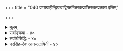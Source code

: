 +++
title = "040 प्राप्यग्राहीन्द्रियत्वाद्विमतमितरवत्प्राप्तिरुक्तप्रकारा वृत्तिम्"

+++
<details><summary>मूलम्</summary>

प्राप्यग्राहीन्द्रियत्वाद्विमतमितरवत्प्राप्तिरुक्तप्रकारा वृत्तिं दृष्टेर्निरुन्धे विरलपटनयादम्बुकाचादिरच्छः ।  
नो चेद्गृह्येत योग्यं सममिह निखिलं निष्फले छादकादौ स्थैर्ये तद्योग्यभावो न हि गलति समा सन्ततिस्त्वन्मतेऽपि ॥ ४० ॥
</details>

<details><summary>सर्वाङ्कषा - ४०</summary>

इन्द्रियाणि आप्यायकभूतद्वारा वस्तुना संबद्धानि गृह्णन्तीत्युक्तम् । अतः तानि **प्राप्यकारीणि** = प्राप्य स्वग्राह्यवस्तुना सह संबध्य **कारीणि** = **कार्यकारीणि** = ज्ञानजनकानि इति सिद्धम् । बौद्धास्तु चक्षुरिन्द्रियम्, श्रोत्रेन्द्रियं द्वयमात्रम् अप्राप्यकारि, इतराणि तु प्राप्यकारीणि इति वदन्ति । न हि चक्षुरिन्द्रियस्य बहिर्विद्यमानस्य च वस्तुनः कश्चन संबन्धो दृश्यते । आप्यायकभूतद्वारा संबन्धोऽस्तीति कथनं प्रतारणमात्रम् । साक्षात् संबन्धस्याभावे, परंपरासंबन्धस्य नियामकत्वे परंपरया सर्वं संबद्धमिति सर्वग्रहणप्रसङ्गः । अतः चक्षुरिन्द्रियं न प्राप्यकारि, किन्तु **अप्राप्यकारि** = असंबध्य ज्ञानज्ञानकम् । एवं श्रोत्रेन्द्रियमपि । एतत्तु समनन्तरश्लोके विचार्यते । ननु यदि चक्षुरिन्द्रियम् अप्राप्यकारि, तर्हि पृष्ठदेशस्थम्, कुड्यादिना व्यवहितं सर्वमपि चक्षुरिन्द्रियं गृह्णीयात् इति चेत्, न, चक्षुराभिमुख्यस्य प्रयोजकत्वात् । न ह्याभिमुख्यमात्रं संबन्धरूपं भवेत्, अन्धानां पुरतः वस्तुनस्सत्त्वेऽपि अग्रहणात्, नैरन्तर्यस्यैव संबन्धरूपत्वात् । नैरन्तर्यं तु विषयचक्षुरिन्द्रिययोः कदापि न 



T 

40. 

[[83]]

[ इन्द्रियाणां प्राप्यकारित्वम् ] 

प्राप्यग्राहीन्द्रियत्वात् विमतमितरवत् प्राप्तिरुक्तप्रकारा, 

वृत्तिं दृष्टेर्न रुन्धे विरलपटनयादम्बुकाचादिरच्छः । 

नो चेत् गृह्येत योग्यं सममिह निखिलं निष्फले छादकादौ 



स्थैर्ये तद्योग्यभावो न हि गलति, समा सन्ततिस्त्वन्मतेऽपि ॥40॥ 

संभवि, चक्षुष एवाघातप्रसङ्गात् । अतः चक्षुरिन्द्रियमप्राप्यकारि इति मतं निराकरोति - प्राप्यग्राहीत्यादि । **विमतम्** = चक्षुरिन्द्रियॅम् प्राप्यकारि, इन्द्रियत्वात्, **इतरवत्** = त्वगादीन्द्रियवत् । न हि त्वगिन्द्रियं स्वासंबद्धं गृह्णाति । तद्वदेव चक्षुरिन्द्रियमपि स्वासंबद्धं कथं गृह्णीयात् ? अतः चक्षुरिन्द्रियं प्राप्यकारि ॥ 

ननु त्वन्मते वैशेषिकमत इव चक्षुषः तैजसत्वानङ्गीकारात्, प्रसरणं न संभवि । कथं तर्हि विषयेण संबन्धः? चक्षुरिन्द्रियाप्यायकभूतस्य तेजसः प्रसरणसत्त्वात्, तद्द्वारा विषयसंबन्धः प्रत्यक्षकारणं भवति इति चेत्; परंपरासंबन्धस्य प्रत्यक्षनियामकत्वेऽनियमप्रसङ्गस्य कथितत्वात् । अतः चक्षुषः कथं प्राप्यकारित्वमित्यत्राह - प्राप्तिरित्यादि । प्राप्तिर्नाम, **उक्तप्रकारा** = वृत्तिराप्यायनार्थैर्भूतैः जातः प्रसर्प एव विषयेन्द्रियसंबन्धपदस्यार्थः पूर्वश्लोके उक्तः । तथा च नायं परंपरासंबन्धः, किन्तु विलक्षणः इन्द्रियवृत्तिरूपः पदार्थः । अतः साक्षात्संबन्ध एव सः इति भावः । ननु जलान्तर्विद्यमानं वस्तु चक्षुषा गृह्यते । एवं स्वच्छस्फटिकादिना अन्तरितं वस्त्वपि चक्षुषा गृह्यते । अत्र आप्यायकभूतस्य तेजसः प्रसरणं कथं भवेत् । स्पर्शवतां द्रव्याणां सप्रतिघत्वनियमात् जलान्तः, स्फटिकान्तर्वा तेजसः प्रसरणासंभवादित्यत्राह - वृत्तिमित्यादि । **अच्छः** = स्वच्छः **अम्बुकाचादिः** =जलंब् स्फटिकादिश्च, विरलपटनयात् विरलतन्तुसंयोगजन्यवस्त्रन्यायेन **दृष्टेः** = चक्षुरिन्द्रियस्य **वृतिं** = वृत्त्याख्यं चक्षुर्व्यापारम्, न रुन्धेन प्रतिरुणद्धि । यत्र वस्त्रे तन्तुसंयोगाः नातिनिबिडा भवन्ति, तादृशं वस्त्रं सूर्यप्रकाशादिकं न संपूर्णतया प्रतिरुणद्धीति प्रत्यक्षसिद्धम् । तद्वत् जलादावपि तेजःप्रसरणं नासंभवि । किं बहुना ! अतिरिक्तावयविवादे, अवयवावयविनोः स्पर्शवत्त्वेऽपि एकदेशावच्छेदेनावस्थानं सप्रतिघत्वाभावश्च अङ्गीक्रियते । अनुभवानुरोधात्तथात्वमित्यादिकं प्रकृतेऽपि समानम् । प्रतप्ते जले औष्ण्योपलब्ध्या, तेजःकणानां सूक्ष्माणां जले प्रवेशस्यावश्यकत्वाज्जलादौ आप्यायकतेजः प्रसरणे विरोधाभावात् । स्फटिकद्रव्यं तु विलक्षणं प्रकाशप्रसरणं न प्रतिरुणद्धीति वस्तुस्वभावाधीनम् । अतः इन्द्रियवृत्तेः प्रसरणस्य नासंभवः ॥ 

एवमनङ्गीकारेऽनिष्टमापादयति – नो चेदित्यादि । नो **चेत्** = यदि चक्षुरिन्द्रियम् अप्राप्यकार्येव स्यात् तदा, **इह** =अस्मिन् विषये **छादकादौ** = आच्छादककुड्यादौ **निष्फले** = प्रत्यक्षनिरोधनाक्ष सति **योग्यम्** = चक्षुर्ग्रहणयोग्यंम् **निखिलम्** = समस्तमपि **समम्** = युगपदेव गृह्येत । यदि चक्षुरिन्द्रियम् अप्राप्यकारि, तर्हि पृष्ठभागस्थितमपि गृह्णीयात् । आभिमुख्यमावश्यकमित्युक्तं किं विस्मृतमिति चेत्, तर्हि; चक्षुषः पुरतः विद्यमानस्य, कुड्यादिना, कवाटादिना वा आच्छादने जातेऽपि आभिमुख्यस्यानपायात् अग्रहणं न समर्थयितुं शक्यम् । सिद्धान्ते तु इन्द्रियवृत्तेः तैः निरोधात् न ग्रहणम् । तन्मते तु आभिमुख्यमात्रस्यैव प्रयोजकत्वेनाग्रहणं

[[84]]

I 

न सूपपादम् । अतः चक्षुरिन्द्रियमपि प्राप्यकार्येव । अथवा **समम्** = चक्षुषः पुरतो विद्यमानं पिहितम् अपिहितं द्वयमपि समानतया गृह्येत, आभिमुख्यस्यानपायात् । ननु तत्तद्योग्यतैव तत्तदिन्द्रियग्रहणे हेतुरिति वदतां भवतामिव, कवाटादिना पिधाने योग्यतैव नश्यतीति वदामः । अतः समं न गृह्येतेति नानुपपत्तिरिति चेत्, योग्यता यदि नष्टा, तर्हि पुनः कवाटोद्घाटने कथं गृह्येत ? वस्तूनां क्षणिकत्वात्, तत्तत्क्षणे योग्यतायाः नाशः, पुनरुत्पत्तिर्वा संगच्छेतेति चेत्तत्राह - स्थैर्य इत्यादि । वस्तूनां क्षणिकत्वस्य पूर्वमेव निराकृतत्वेन स्थैर्यसिद्ध्या न तद्वक्तुं शक्यम् । वस्तूनां स्थैर्ये **तद्योग्यभावः** = तत्तदिन्द्रियग्रहणयोग्यत्वम्, न हि **गलति** =न ह्यपैति । अत एव वयं वस्तूनां क्षणिकत्वं वदाम इति चेत्, तत्तु निराकृतमित्युक्तम् । वैभवेनापि वदामः **त्वन्मतेऽपि** = क्षणिकवादेऽपि सन्ततिः **समा=सदृश्येव** = एकरूपैव । घटादेः मुद्गराघातादिना पूर्वघटसन्तानविसदृशसन्तानारंभः अङ्गीक्रियते । न ह्येवमत्र कवाटपिधानादिना चक्षुर्ग्रहणयोग्यघटसन्ताननाशपूर्वकं चक्षुर्ग्रहणायोग्यविसदृशघटक्षणारंभहेतुः कश्चिदृश्यते । न च कवाटपिधानक्रियैव विसदृशसन्तानारंभहेतुः स्यादिति वक्तुं शक्यम्; दूरे जायमानायाः क्रियायाः विषयस्य च संबन्धलेशस्याप्यभावात् । असंबध्यापि किञ्चित्कारित्वे अव्यवस्थाप्रसङ्गात् । पिधानापसरणे पुनरग्रहणप्रसङ्गात् । योग्यक्षणोत्पत्तिहेतोरन्यस्यादर्शनात् । दूरतो वर्तमानस्य पुरुषस्यापेक्षया यदि योग्यता नष्टा, तर्हि स एव विषयः समीपस्थेन तदानीमेव गृह्यते किल! तत् कथमुपपद्येत, योग्यताया नष्टत्वात् । पुरुषापेक्षयापि योग्यता यदि भिद्येत, तर्हि न किञ्चिदपि सुनिरूपं स्यात् । अतः चक्षुरिन्द्रियस्य प्राप्यग्राहित्वाङ्गीकारमन्तरा निर्वाहासंभवात् चक्षुरिन्द्रियमपि प्राप्यग्राहि ॥ 

वस्तुतस्तु - 'प्राप्यकारीणि' इत्यस्य इन्द्रियं स्वयं वा आप्यायकभूतद्वारा वा विषयेण संबद्धं सत् विषयं गृह्णाति इत्येवार्थः बौद्धानां विवक्षितः । घ्राणरसनत्वगिन्द्रियाणि हि स्वसंबद्धानेव विषयान् गृह्णन्तीत्यनुभवसिद्धम् । अतस्तानि प्राप्यकारीणि । परन्तु घ्राणादीनि विषयदेशं प्रति न गच्छन्ति, किन्तु विषया एवेन्द्रियदेशमागत्येन्द्रियसंबद्धा भवन्ति । एतादृशो विषयसंबन्धः चक्षुः श्रोत्रयोरपि समानः अथापि प्रतिफलनरूपस्संबन्धः चक्षुरिन्द्रिये, न तु साक्षाद्विषयसंबन्धः असंभवात् । श्रोत्रेन्द्रियमपि उत्पन्नं शब्दं तथैव न गृह्णाति । वीचीतरङ्गन्यायेन स्वदेशमागतं तत्सदृशमेव शब्दं गृह्णातीत्यभिप्रायेण तयोः अप्राप्यकारित्वम् उच्यते तैः, न तु विषयसंबन्धमन्तरैव चक्षुः श्रोत्रे स्वविषयं गृह्णीत इत्यर्थः । शब्दः दूरे उत्पन्नः वीचीतरङ्गन्यायेन श्रोत्रदेशमागतः श्रोत्रसंबद्धः तेन गृह्यते । एवं चक्षुरिन्द्रियमपि, बहिः अप्रसरदेव छायारूपेणागतं विषयं गह्णाति । एतदर्थमेव विषयाभिमुख्यमपेक्ष्यते । कुड्यादिना व्यवधाने छायापतनस्यासंभवान्न ग्रहणम् । अतश्च अप्राप्यकारि इत्यस्यासंबद्ध्य कारीति नार्थः । किन्तु बहिः अप्रसृत्य करोतीतिमात्रमर्थः । नवीनभौतिकविज्ञानमप्येवमेव वदतीति ज्ञेयम् । आचार्यैस्तर्हि कथमेवमभिधानमिति चेत्, आचार्याः खलु अद्यतन - भौतिकविज्ञानिन इव भौतिकविज्ञानप्रयोगपरिशोधनादिभिर्नैतादृशानर्थान् निरूपयन्ति । किन्तु, तदानीन्तनसंप्रदायाद्यनुरोधेनैवैवं प्रतिपादयन्ति । अतश्च तदानीं बौद्धैरुक्तयोः प्रक्रिययोस्तदानीं तथात्वात्, तत्खण्डनपरन्यायवार्तिकाद्यनुरोधेन तथाभिधानमिति न कश्चन विरोधः ॥ ४० ॥
</details>


<details><summary>सर्वार्थसिद्धिः - ४०</summary>

यदुक्तं "वृत्त्याऽक्ष्यादेर्दवीयःप्रमितिजनकतेति, तत्र बाह्यैरेवमुच्यते - वृत्तिप्रसरणे क्रमयौगपद्यविकल्पायोगाद्दूर-स्थविषया प्राप्तिर्न भवतीति; अतो यद्रूपग्राहकं यच्छब्दग्राहकमिन्द्रियं तदप्राप्यग्राहि यथा मन इति; तत्र तावत् प्रत्यनुमानमाह - प्राप्येति ॥ ननु गृह्यमाणस्य वर्तमानक्षणस्य पूर्वक्षणवर्तीन्द्रियसंबन्धायोगादिन्द्रियान्तराणामप्यसंबन्धग्राहकतया साध्यविकलो दृष्टान्तः । मैवम् ; क्षणभङ्गकुसृतेः प्रागेव निरासात् ॥  
अतिप्रसङ्गोऽसंबन्धग्रहणे स्यात्समं त्विदम् । संबन्धग्रहणेऽपीति न सद्योग्यान्वितग्रहात् ॥  
गृहीतस्येष्यते कश्चित्संबन्धो व्यभिचारतः । न संबन्धस्य सर्वस्य ग्रहणं व्यभिचारतः ॥  
नात्र कर्मेन्द्रियैरनैकान्त्यम्, यथास्वं व्यापारेण स्पृष्टेर्ग्राहिशब्देन विवक्षितत्वात् ; तस्य च सर्वत्र प्राप्तविषयत्वात् । न च मनसा, तस्यापि बाह्येन्द्रिभयद्वारा बहिर्विषयप्राप्तेः ; यद्वा बाह्यज्ञानेन्द्रियत्वादिति मनःकर्मेन्द्रियव्यवच्छेदः । ननु उन्मिषितमात्रं चक्षुश्चन्द्रं गमयति । न चैकस्मिन्क्षणे तावान्देशो वृत्त्या लङ्घयितुं क्षमः । क्रमे तु प्रतिपरमाण्ववच्छेदं विलम्ब्य गमनात् प्रतीतिरपि विलम्बेत, दूरासन्नग्रहणकालतारतम्यं च स्यात् । मैवम् ; उदयत्येव सवितरि सकलदिग्व्यापिन्यां प्रभायामिव इन्द्रियवृत्तेस्तादृशवेगातिशयस्याविस्मयनीयतया पद्मपत्रशतवेधनीत्या यौगपद्याभिमानोपपत्तेः । ननु सिद्धे गमने यौगपद्याभिमानकॢप्तिः, नात्र तत्सिध्यतीति चेन्न; स्वाभ्युपगतसाम्यात् । बुद्धिसन्ततेश्शरीरान्तरगमनं दीपालोकादिगमनं च दृष्टं कल्प्यं वा ? नाद्यः, त्वयाऽप्यनभ्युपगमात् । द्वितीये तु तथेहापि किं न स्यात् ? न देहान्तरादौ गतिः प्राप्तिर्वा । किंतु तत्रतत्र देशकालनैरन्तर्येणोत्पत्तिमात्रमिति चेत्तथेहापि त्वया कल्प्यताम्; अविशेषात् । ननु प्राप्तिः कल्प्या, तदभावस्त्वनुपलम्भमात्रेण सिध्यतीति चेन्न ; योग्यानुपलब्धेरभावात् । अतीन्द्रियस्य हि प्राप्तिरपि तथैव । अतो नात्र बाधशङ्का । ननु दूरस्थत्वाद्विषयेन्द्रिययोः प्राप्तिर्बाधितेत्यत्राह -प्राप्तिरिति । वृत्तिद्वारेति शेषः । उक्तप्रकारेति पुनरनुवचनं वाद्यन्तरोक्तप्राप्तिप्रकारनिरासार्थम् । अथापि क्वचिद्व्यवहितग्रहणदर्शनात्प्रमाणतस्तर्कतश्च बाधः स्यादित्यत्राह - वृत्तिमिति । अच्छः -आलोकाद्यनुप्रवेशानुगुणसन्निवेशवानित्यर्थः । दृश्यते ह्यनाविलसलिलमूलप्रविष्टस्सूर्यालोकः ; तत्रत्यं च तत्प्रतिफलनदीप्तं शिलाविशेषादि । यथावत्प्रसरमत्यन्तनिरोधं च परिहर्तुं विरलपटनिदर्शनम् । अत एव हि तत्राविशदप्रतिभासः । सरन्ध्रत्वे स्फटिकादिषु सलिलगलनादिप्रसक्तिः स्यादिति चेन्न ; आलोकप्र[वे]काशवत्सु सर्वेषु सलिलप्रवेशस्य त्वया दुर्वचत्वात् । अच्छिद्रपरुवकसंपुटस्थगितकर्पूरकस्तूरिकादिगन्धनिस्सरणन्यायाच्च द्रव्यविशेषप्रवेशानुगुणसन्निवेशवत्त्वं काचादेरङ्गीकार्यम् । अप्राप्यग्रहणेऽपि हि कुड्यादिव्यवहितं न ग्राह्यम् ; काचादिव्यवहितं तु ग्राह्यमिति वस्तुस्वभाववैचित्र्यं त्वयाऽपि स्वीकृतम् ।  
नीरन्ध्रेऽप्यम्बुकाचादौ दृक्प्रभादेः प्रवेशनम् । वस्तुस्वभाववैचित्र्यादिति केचित्प्रचक्षते ॥  
सर्वत्र स्वरूपयोग्यत्वायोग्यत्वाभ्यामेव ग्रहणाग्रहणे । तत्र छादकतदभावौ निरर्थकाविति वदतां बाधकं स्वोक्तानुमानस्य विपक्षे बाधकम् । अयस्कान्तनिदर्शनेऽपि छादकनैप्फल्येऽतिप्रसङ्गमभिप्रेत्याह - नो चेदिति । इह योग्यं निखिलं सर्वस्मिन् जगति स्वरूपयोग्यं सर्वे समं गृह्येत - अविशेषाद्युगपदेवेत्यर्थः । आदिशब्देन अतिदूरत्वकालविप्रकर्षादिकं दृष्टान्ततया गृह्णाति । छादकाभावः स्वरूपतस्सहकारी, न तु प्राप्तिविरोधिप्रत्यनीकतयेति चेन्न ; आलोकादिप्राप्तिविरोधिच्छत्रादिन्यायस्यात्रानपायात् । न च यत्रक्वचिच्छादकाभावः सहकुर्यात् ; अतिप्रसङ्गात् । किंतु नयनार्जवदेशे । अयं च नियमः प्राप्तिविरोधिनिवृत्तिरूपतयेति युक्तमुत्पश्य । रूपग्रहणसामग्र्यामेव प्रदीपादिछादकं प्रभाप्रतिघातार्थं दृष्टम् । उन्मीलितनिमीलितचक्षुषः पिठरकावृतदीपप्रभान्यायेन पूर्वप्रसृतनयनप्रभाया विनाशादतिक्रमाद्वा ग्राह्य-ग्रहणाभावः । अत्र गृहीतच्छन्नमपि गृह्येतेति प्रसङ्गारूढम् । तदा सममिति पूर्वमिवेत्यर्थः । तच्च क्षणभङ्गेन योग्यायोग्यभेदकल्पनया परिजिहीर्षतः सर्वलोकप्रसिद्ध्यनुसारिणा स्वमतेनोत्तरमाह - स्थैर्य इति । अयं भावः - छादनदशायां पूर्वगृहीतस्य स्वरूपयोग्यत्वं स्थितं नष्टं वा ? आद्ये कथं न गृह्येत ? प्राप्तेरप्रयोजकत्वात् । द्वितीये नाशकं न दृष्टम् । छादकमेव स्वरूपयोग्यतानाशकमिति चेन्न ; अव्यवाहितदेशस्थैरप्यग्रहप्रसङ्गात् । यं प्रति व्यवधिस्तं प्रति योग्यता नष्टेति चेत्, छादकापगमेऽप्यग्रहप्रसङ्गात् । तदपगमात्पुनरुत्पद्यत इति चेत् ; हन्त ! अदृश्यमानानन्तोत्पत्तिनाशकल्पनात् प्रतिपुरुषनियतानन्तयोग्यताभेदकल्पनाच्च वरं प्रदीपप्रभान्यायेन प्राप्तिविघातकतया छादकसाफल्यस्वीकारः । परपक्षेणाऽपि प्रसङ्गस्थैर्यमाह - समेति । अपिरन्वारोहद्योतकः । क्षणभङ्गपक्षेऽपि योग्यक्षणादयोग्यक्षणोत्पत्तौ कारणक्षणस्य सर्वैरदृष्टस्तत्तत्स्वरूपातिरिक्तश्शक्तिभेदो वा सहकारिभेदो वा कल्प्यः । उभयमपि स्वमतबाधकं दृष्टम् । छादकमेवायोग्यक्षणोत्पादनसहकारीति चेन्न ; अपसिद्धान्तात्, छादकस्य किञ्चित्करत्वानपायात् तोयादिव्यवहितेऽप्यग्रहप्रसङ्गात् छन्नस्य च सर्वादृश्यत्वप्रसङ्गात् नेत्रसन्निकृष्टेन पक्ष्मकरतलादिना दवीयस्तरदिवाकरे क्षणोत्पत्तेरत्यद्भुतत्वाच्च । तस्मादस्मदुक्तमेव छादकसाफल्यम् । उक्तातिप्रसङ्गस्सांख्यादिपक्षेऽपि समः । यदि ह्यहङ्कारविकारयोश्चक्षुश्श्रोत्रयोर्यावद्देशस्थविषयग्राहित्वं दृष्टं तावत्पृथुत्वं तत्तच्छरीरोत्पत्तिसमयसिद्धम्, तत्राधिष्ठानाद्बहिरवस्थितांशो वृत्तिरित्युच्यत इति, तदा निमीलना-द्यवस्थायामपि ग्राहकत्वप्रसङ्गः, प्राप्तेरनपायात् । अथ पृथ्वग्रा संतताऽपि बहिर्वृत्तिर्दीपप्रभान्यायेन विनश्यति ; अत एव छन्नग्रहणाभाव इति; तथात्वेऽप्येकस्यादृश्यमानपृथुत्वाणुत्वाद्यनन्तावस्था, स्वतो भिन्नाभिन्नवृत्त्यंशनाशः, तन्नाशेऽपि स्वरूपावस्थानमित्यादिबहुविधकल्पनापात इति । यत्तु कैश्चिदुच्यते -निष्क्रान्तमात्रमेव चाक्षुषं तेजो बाह्येन बहुदेशव्यापिना चन्द्रसूर्यादिज्योतिषा संवलितं तावत्प्रथिमानमवयविनमारभते, तेन च संबन्धादुन्मिषितस्य दूरस्थग्रहणं दूरासन्नयोर्युगपद्ग्रहणं च सिध्येदिति । तदयुक्तम्, निष्क्रमणकल्पनस्य गुरुत्वात् । अनिष्क्रान्तमेव किं नावयविनमारभेत, आन्तरनिष्क्रमणवद्बाह्यप्रवेशोपपत्तेः ? अपि चास्मिम्पक्षे त्रिभुवनविवरव्यापिना तेजसा सह चाक्षुषतेजस्संवलनात्तेन संबद्धं सर्वं युगपद्भासेत पश्चाद्भागादिस्थितं च । अथार्जवावस्थानमपेक्षणीयमित्युच्येत, तदाऽस्मद्व्याप्तेस्सिद्धत्वात् ; अन्यथा दर्पणतरङ्गादिसन्निधाने स्वमुखादिग्रहणं न स्याम् । किं च निमीलताक्षस्यापि प्राङ्निष्ठ्यूतनयनमहस्संभवबाह्यालोकानुवृ्त्त्या दृश्यदर्शनानुवृत्तिः स्यात् । अतः प्रागुक्तप्रकारैव प्राप्तिरिति ॥ ४० ॥ इति चक्षुरादेः प्राप्यकारित्वम् ॥
</details>


<details><summary>नरसिंह-देवः आनन्ददायिनी - ४०</summary>

आक्षेपसंगत्याऽऽह - यदुक्तमित्यादिना । यदिन्द्रियं तदप्राप्यप्रकाशकं यथा मनः रूपादिग्राहकं चक्षुरादिकमपीन्द्रियमित्यनुमानाभिप्रायेणानुग्राहकं तर्कमाह - वृत्तिप्रसरणे इति । ननु दूरसन्निकृष्टार्थैरिन्द्रियं क्रमेण संबध्यते युगपद्वा? नाद्यः? परमाणुदेशक्रमेण संबन्धे विलम्बेन ग्रहणप्रसङ्गात् दूरसीन्नकृष्टार्थयोर्युगपद्ग्रहणं न स्यात् । न द्वितीयः; अयोगात् इति, क्रमयौगपद्यविकल्पेन संबन्धस्यायोगात् वृत्तिनिर्गमनकल्पनमयुक्तमित्याह - वृ्त्तिप्रसरण इति । प्रत्यनुमानं प्रतिपक्षः; चक्षुरिन्द्रियं प्राप्यकारि बाह्येन्द्रियत्वात् त्वगिन्द्रियवदित्यर्थः । परानुमाने तर्कबाधश्चेत्याह - अतिप्रसङ्ग इति । ननु स्वकीयानुमानेऽपि संबद्धानां परमाण्वादीनां ग्रहणं स्यादित्यतिप्रसङ्गबाधस्सम इति शङ्कते - समं त्विदमिति । परमाण्वादीनामिन्द्रियसंबन्धे सत्यपि अयोग्यत्वान्नातिप्रसङ्ग इति वदति - न सत् योग्यान्वितेति । नन्वस्मिन् पक्षे योग्यत्वविशेषणे गौरवमित्यत्राह - गृहीतस्येति । अन्वयव्यतिरेकाभ्यां तत्प्रवेशस्य प्रामाणिकत्वात् न गौरवं दोष इत्यर्थः । गृहीतस्य पदार्थस्य अव्यभिचारेण ग्राहकसंबन्धः कल्प्यते; तेन सर्वसंबन्ध(संबद्धस्य सर्व)स्यापि ग्रहणं व्यभिचारात्; तथा च योग्यविषयसंबन्धो ग्राहक इति कल्पने न गौरवं दोषायेति भावः । ननु कर्मेन्द्रियाणां ज्ञानरूप्रग्रहणजनकत्वाभावाद्व्यभिचार इत्याशङ्क्य परिहरति - नात्र कर्मेन्द्रियैरिति । ग्राहीत्यत्र क्रियासाधारण्येन व्यापारस्पर्शस्य विवक्षितस्य तेष्वपि सत्त्वात् न तैर्व्यभिचार इति भावः । तस्येति -ग्रहणरूपादानक्रियादेः कर्मेन्द्रियादिप्राप्तविषयत्वादित्यर्थः । मनसि व्यभिचारं परिहरति - न च मनसीति । ननु स्वव्यापार(रातिरिक्त)द्वाराऽपि प्राप्तग्राहित्वेऽतिप्रसङ्गः व्यवहितस्यापि(स्याप्येवं)संबन्धात् इत्यस्वरसादाह - यद्वेति । परानुमानानुग्राहकं स्वानुमानप्रतिकूलं प्रागुक्ततर्कं क्रमयौगपद्यविकल्पानुपपत्तिरूपमाशङ्कते - ननून्मिषितमात्रमिति । इष्टापत्तिं परिहरति - दूरासन्नेति । तारतम्यं गृह्येत चेदित्यर्थः । तारतम्यमिति - प्रत्ययानुकरणादर्थलाक्षणिकात् ष्यञ् । वेगातिशयेन क्रमसंबन्धेन क्रमेण ग्रहणेऽपि शतपत्रशतं मया भिन्नमिति क्रियादिसंयोगात् न शतयौगपद्याभिमानवत् ज्ञाने यौगपद्याभिमान इत्यर्थः । नचैवमनेक(नेन)ज्ञानोत्पत्तिः; इष्टापत्तेः । न च ज्ञानभदे(दा)ग्रहप्रसङ्गः; भ्रमरूपा(भ्रम इवा)संसर्गाग्रहवादिनः तदग्रहैक(तद्दुर्ग्रहैक)(तदेकग्रहैक)त्वव्यवहारयोरुपपत्तेरिति भावः । स्वाभ्युपगतेति - क्षणिकत्ववादि(भिः)ना निरन्तरोत्पद्यमानशरीरक्षणेषु बुद्धिक्षणानामपि तत्तच्छरीरकाल एवोत्पद्यमानानां तत्तदुत्पत्तिकाल एव संबन्धाङ्गीकारादित्यर्थः । ननु तत्र प्रमाणसत्त्वादङ्गीकार इत्यत्राह - बुद्धिसंततेरिति । त्वयाऽपीति । प्रत्यक्षरूपगमनाभ्युपगमादित्यर्थः । द्वितीये त्विति । इन्द्रियेष्वपि शीघ्रसंबन्धकल्पनासंभवादित्यर्थः । प्रतिबन्दि(बन्दीः) परिहरति - न देहान्तरादाविति । न बुद्धिसंततेर्दीपालोकादेश्च देशान्तरे उत्पन्नस्य तत्तद्देश(द्देह)तत्तद्विषयप्राप्तिः अपि तु तद्देश एवैकस्मिन् काले उत्पत्तिरित्यर्थः । तथेति - चक्षुरादिवृत्तेरपि तावद्दूरव्यापिन्या नैरन्तर्येणोत्पत्तिरि(रस्त्वि)त्यर्थः । ननु बुद्धिसंतानादिप्रतिबन्दिर(रधिका)युक्ता; तयोस्स्वप्रकाशप्रत्यक्षसिद्धत्वात्, चक्षुरादीनामतीन्द्रियतया तद्वृत्तेः तद्व्यापार(तत्प्राप्ति)रूपसंयोगस्य च प्रथक्षत्वायोगादिति वैषम्यं शङ्कते - ननु प्रा(व्या)प्तिरिति । तथा च अनुपलम्भबाध इति भावः । योग्येति - नानुपलम्भमात्रं बाधकमिति भावः । योग्यानुपलब्धिमेवाह - अतीन्द्रियस्येति । अतीन्द्रियेन्द्रियप्राप्तेरतीन्द्रियत्वान्न योग्यानुपलब्धिरित्यर्थः । नन्विति - विप्रकृष्टयोः प्राप्त्यसंभवादिति भावः । वाद्यन्तरेति - सांख्याद्युक्तमित्यर्थः । तन्निरसनमनन्तरमेव दर्शयिष्यते । ननु प्राप्त्यभावेऽपि काचादिव्यवहितस्थले प्रकाशदर्शनात् प्राप्यप्रकाशतानुमानस्य व्यभिचारः; प्राप्यप्रकाशत्वे काचादिव्यवहितस्य प्रकाशो न स्यादिति तर्कबाधश्चेति शङ्कामनूद्य परिहरति -अथापीति । संनिवेशः - स्थानम् । ननु पटदृष्टान्तत्वे तद्वद्दृश्यमानरन्ध्रता स्यादित्यत्राह - यथावदिति । परु(पुरु)वकं - अत्यन्तस्वच्छद्रव्यविशेषः । करण्ड इति केचित् ।) निर्मितकरण्डः । नन्वंवे स्वभावविशेषकल्पनं गौरवान्निरस्तमित्यत्राह - अप्राप्यग्रहणेऽपीति । केचित्तु दृक्प्रभादेरेवाम्बुकाचादिप्रवे(प्रका)शनसामर्थ्यं कल्प्यत इत्याहुरित्याह - नीरन्ध्रेऽपीति । ननु व्यवधानतदभावाभ्यां ग्रहणाग्रहणदर्शनात् प्रा(तत्प्रा)प्त्यप्राप्त्योस्तत्प्रयोज्य(जक)त्वादिन्द्रियाणां प्राप्त(प्राप्य)ग्राहकत्वं सिध्यतीत्यनुकूलतर्कोऽनुपपन्नः ग्रहणाग्रहणयोः ग्राह्ययोग्यत्वायोग्यत्वप्रयुक्तत्वात् व्यवधानाव्यवधानयोरप्रयोजकत्वम्; छा(तच्छा)दकं च न प्राप्तिविघटकं; तदभावश्च न तत्प्रयोजक इति शङ्कते - सर्वत्रेति । दृष्टान्ततयेति - यथा (दूरत्व)कालविप्रकर्षादेस्सन्निकर्षप्रतिबन्धकत्वं तद्विरहस्य तदापादकत्वं च नास्ति(किन्तु) अयोग्यत्वमात्रेण ग्रहणाग्रहणे इ(ग्रहणमि)ति तयोर्निष्फलत्वं तथेत्यर्थः । छादकाभाव इति - व्यवधायकाभाव (इत्यर्थः) । प्राप्तिविरोधिरूपप्राप्त्यभावप्रत्यनीकतया प्राप्तिसंपादकतया न प्रयोजकं किं तु स्वयं कारणमित्यर्थः । आलोकादीति - अन्यत्र कॢप्ता(दृष्टा)कारकल्पनस्योचितत्वादिति भावः । तन्न्यायमेवोपपादयति - न च यत्र क्वचिदिति । ननु विषयप्राप्तयर्थमिन्द्रियवृत्तविवयदेशव्यापनसति निमीलिताक्षस्यापि विषयग्रहणं स्यात् निर्गताया वृत्तेस्सत्त्वाद्विषयप्राप्तिसत्त्वादित्यत्राह - उन्मीलितनिमीलितेति । पिठरकं - वैतसादिपात्रविशेषः । अति(प्रति)क्रमाद्वेतिविषयदेशातिक्रमणेन तदा विषयप्राप्त्यभावादित्यर्थः । (इदमभ्युपगम्योक्तम्) । यद्वा - प्राप्तिपक्षे गृहीतच्छन्नमपि गृह्येतेति प्रसङ्गारूढं - प्रसङ्गेनापादितमपि तदा समं -छादकनैष्फल्यपक्षेऽपि समं - अम्बुकाचादिस्थलवदिति । प्रकारान्तरेणाप्यर्थमाह -गृहीतच्छन्नमपीति । तथा च मूलस्यायमर्थः - नो चेत् काचादीनामिन्द्रियप्रवेशनयोग्यसंस्थानवत्त्वाभावे तद्व्यवहितग्रहणवत् पिठरादिव्यवहितमपि योग्यं निखिलं गृह्येत छादकानामप्रतिबन्धकत्वादिति सममित्यर्थः । ननु गृहीतस्य पिठर (स्य) व्यवधानं नास्त्येव तस्य क्षणिकतया नाशात्; तदनन्तरोत्पन्नं च पूर्व(पूर्वपूर्व)स्माद्भिन्नमिति तदयोग्यत्वादेव न गृह्यत इत्यत्राह - तच्च क्षणभङ्गेनेति । तच्च उक्तप्रसञ्जनमित्यर्थः! तद्योग्यभाव इति नरसिंह-देवः आनन्ददायिनी । तद्योग्यभावः - इन्द्रिययोग्य(स्य)भावः - सत्त्वं व्यवहितस्थलेऽपीत्यर्थः । प्रतिज्ञामात्रेण नार्थसिद्धिरित्यत आह - अयं भाव इति । अव्यवहितदेशस्थैरिति - छादकेन योग्यताया नाशादिति भावः । हन्तेति - छादकस्य किञ्चिद्विघातकतया प्रतिबन्धकत्वस्य कल्पने गौरवपरिहारणे लघुपक्ष एवाश्रयितुं युक्त इति भावः । क्षणभङ्गपक्षेऽपीदं समानम्; छादकान्तर्हितस्य क्षणस्य पूर्वगृहीतक्षणापेक्षया भिन्नत्वेऽपि तस्यायोग्यत्वे समीपस्थैरन्तरितैरपि न गृह्येत; गृह्येत चेत् योग्यत्वादन्तरितैरपि गृह्येत । यदि प्रतिपुरुषं योग्यताभेदः कल्प्यते तदा प्राप्तिर्वा लाघवात्कल्प्यमिति ध्येयम् । परपक्षेणेति -क्षणिकपक्षेणापीत्यर्थः - अन्वारोहोऽभ्युपगमः । योग्यक्षणादिति - अव्यवधानस्थले योग्यकारणक्षणस्य योग्यक्षणोत्पादकत्वस्यैव दर्शनात् व्यवहितस्थले शक्तिवैलक्षण्यं कल्प्यमित्यर्थः । ननु तत्र क्षणस्वरूपमेव हेतुरस्तु न तदतिरिक्तशक्तिकल्पनेति चेन्न वैजात्यस्यावश्यकल्प्यत्वात्; अन्यथा घटादि(घटाधार)(अन्याधार)क्षणस्यान्य(स्यपटादि)क्षणोत्पादकतापातात् । स्वमतबाधकमिति - स्वरूपातिरिक्तशक्तिभेदाङ्गीकारे धर्मधर्मिभावभेदरहितस्वमतबाधः । सहकार्यङ्गीकारे च सहकारिणा सहकार्ये किञ्चित्कार उत्पद्यते न वेत्यादिविकल्पने(ल्पिते) न सहकारिनिरासात् स्वमते तद्बाध इत्यर्थः । केचित्तु इन्द्रियाणां प्राप्तिकल्पने गौरवादिति स्वापादितमतस्य बाधकमि(त्यर्थः)त्याहुः । ननु कल्प्यत्वे गौरवं किंतु दृष्टमेवाङ्गीक्रियते इत्याशङ्कते - दृष्टं छादकमेवेति । अपसिद्धान्तमेवोपपादयति - छादकस्येति । तोयादीति - तत्रापि छादकसहकारिणा योग्यताशून्य (स्यक्षण) स्योत्पत्तेरिति भावः । अत्यन्तमिति - कारणानां कार्यदेशसन्निहितानामेव जनकत्वात् अन्यथाऽतिप्रसङ्गादिति भावः । प्रागुपक्षिप्तं परोक्तं प्राप्तिप्रकारं दूषयति - उक्तातिप्रसङ्ग इति । अतिप्रसङ्गमेव दर्शयति - तदा निमीलना(लिता)द्यवस्थायामिति । तथात्वेऽपीति - एकस्येन्द्रियस्य विषयग्रहणकाले विषयदेशव्यापिपृथुत्वावस्था निमीलनकाले नाशात्मकसंकोचरूपाणुत्वावस्था च अदृश्यमाने कल्प्ये इत्येको गौरवदोषः । बहिर्गतांशस्यावयविना समं भिन्नाभिन्नत्वाद्वा भिन्नांश (भिन्नाभिन्नत्वात्स्वांश) (भिन्नाभिन्नत्वात्स्वाभिन्नांश) नाशेऽपि तदभिन्नेन्द्रियस्वरूपस्यावस्थानं चात्यन्तादृश्यमानं कल्प्यमित्यपरो दोषः । तथा (तदा)पि (वि) नष्टावस्थस्य च चक्षुरुन्मीलनानन्तरं तावद्व्यापिनश्चक्षुष उत्पत्तिरित्यादिबहुदोष इत्यर्थः । यत्तु कैश्चिदिति - रसेश्वसदिसि(श्वरसि)द्धान्तिभिरित्यर्थः ॥  
निष्क्रान्तं चाक्षुषं तेजो बाह्यालोकेन वर्धितम् ।  
दूरासन्नार्थयोर्नित्यं गृह्णाति युगपत्क्कचित् ॥  
इत्युक्तेः । नैयायिकैकदेशिन इत्यप्याहुः । चाक्षुषं तेज इति - चक्षूरूपं तेज इति विवक्षितं उत तत्संबन्धि? इति विकल्पमभिप्रेत्याद्यं दूषयति - निष्क्रमणेति । चाक्षुषं चक्षुरेव । प्रज्ञादित्वात् स्वार्थिकोऽणु प्रत्ययः । गौरवमेवोपपादयति - अनिष्क्रान्तमेवेति । तद्देशाप्रविष्टस्य कथं तत्रारम्भकत्वम्? इत्यत्राह - आन्तरेति । अन्तस्स्थस्य (विकारावस्थाशून्यस्य) तद्देशापरित्यागेन निष्क्रमणकल्पनायां निष्क्रमणं विनाऽपि बाह्यदेशप्रवेशोऽस्तु आन्तरदेशपरित्यागकल्पने चान्धतापत्तिरित्यर्थः । ननु भवतां वृत्तेरि (विवृत्तेरि)व चाक्षुषतेजःप्रभाया निर्गमने को दोषः? इत्यत्रा (निर्गमने दोष इति द्वितीयं पक्षमाशङ्क्या) ह - अपि चेति तदा अस्मद्व्याप्तेरिति - तथा च अस्मदुक्तप्राप्तेरावश्यकत्वात्तन्मात्रेणैव ग्रहणोपपत्तौ(वा)बाह्यतेजसासमामवयव्यन्तरं न कल्प्यमित्यर्थः । अस्मदुक्तप्राप्तेरावश्यकतामाह - अन्यथेति । आभिमुख्येन तेजोऽन्तरोत्पत्तावपि नयनवृत्तीनां परावृत्य प्राप्त्यनभ्युपगमे स्वमुखव्यापित्वाभावादभ्युपेततेजसा मुखग्रहणं न स्यादिति मावः । नन्वाभिमुख्येनोत्पन्नस्यापि दर्पणादिसन्निधौ परावृत्तिरस्त्विति चेत् न; तथात्वे नयनवृत्त्यैवोपपत्तौ अतिरिक्तकल्पने गौरवप्रसङ्गात् । न च दूरासन्नार्थयुगपद्ग्रहणा(य)र्थं तदभ्युपगमः! तथाऽप्यवयव्यन्तरं विना स्वनयनतेजस्संवलितबाह्यतेजस एव ग्राहकत्वकल्पनोपपत्तेः । किं चान्धकारस्थपुरुषेण योजनदूरस्यालोकमध्यवर्तिपवर्तादिकं मध्ये च समीपस्थितालोकमध्यस्थमपि वस्तु युगपदेव गृह्यते । न च दूरासन्नपदार्थव्यापि किंचित्तेजोऽन्तरं जन्यते! मध्येऽन्धकारस्थले बाह्यालोकाभावात् । क्रमेण दूरासन्नयोस्तेजसोर्द्वयोरुत्पत्तौ क्रमिकत्वेन यौगपद्यग्रहो न स्यात् । तत्र चेत् झाडित्यादिना समर्थनं तदा नयनवृत्तेरेवोपपत्तिरिति भावः ॥ ४० ॥  
 ॥ चक्षुरादेः प्राप्यकारित्वम् ॥
</details>
